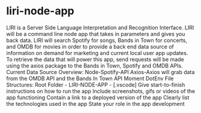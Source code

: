 # liri-node-app
LIRI is a Server Side Language Interpretation and Recognition Interface. 
LIRI will be a command line node app that takes in parameters and gives you back data.
LIRI will search Spotify for songs, Bands in Town for concerts, and OMDB for movies in order to provide a back end data source of information on demand for marketing and current local user app updates.
To retrieve the data that will power this app, send requests will be made using the axios package to the Bands in Town, Spotify and OMDB APIs. 
Current Data Source Overview:
    Node-Spotify-API
    Axios-Axios will grab data from the OMDB API and the Bands In Town API
    Moment
    DotEnv
File Structures:
    Root Folder - LIRI-NODE-APP
                    - [.vscode]
Give start-to-finish instructions on how to run the app
Include screenshots, gifs or videos of the app functioning
Contain a link to a deployed version of the app
Clearly list the technologies used in the app
State your role in the app development